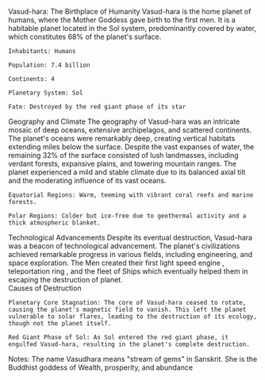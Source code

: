 Vasud-hara: The Birthplace of Humanity
  Vasud-hara is the home planet of humans, where the Mother Goddess gave birth to the first men. It is a habitable planet located in the Sol system, predominantly covered by water, which constitutes 68% of the planet's surface.

    Inhabitants: Humans

    Population: 7.4 billion

    Continents: 4

    Planetary System: Sol

    Fate: Destroyed by the red giant phase of its star

 
Geography and Climate
  The geography of Vasud-hara was an intricate mosaic of deep oceans, extensive archipelagos, and scattered continents. The planet's oceans were remarkably deep, creating vertical habitats extending miles below the surface. Despite the vast expanses of water, the remaining 32% of the surface consisted of lush landmasses, including verdant forests, expansive plains, and towering mountain ranges. The planet experienced a mild and stable climate due to its balanced axial tilt and the moderating influence of its vast oceans.  

    Equatorial Regions: Warm, teeming with vibrant coral reefs and marine forests.

    Polar Regions: Colder but ice-free due to geothermal activity and a thick atmospheric blanket.

 
Technological Advancements
  Despite its eventual destruction, Vasud-hara was a beacon of technological advancement. The planet's civilizations achieved remarkable progress in various fields, including engineering, and space exploration. The Men created their first light speed engine , teleportation ring , and the fleet of Ships which eventually helped them in escaping the destruction of planet.  
Causes of Destruction
 

    Planetary Core Stagnation: The core of Vasud-hara ceased to rotate, causing the planet's magnetic field to vanish. This left the planet vulnerable to solar flares, leading to the destruction of its ecology, though not the planet itself. 

    Red Giant Phase of Sol: As Sol entered the red giant phase, it engulfed Vasud-hara, resulting in the planet's complete destruction.

Notes:
The name Vasudhara means "stream of gems" in Sanskrit. She is the Buddhist goddess of Wealth, prosperity, and abundance
